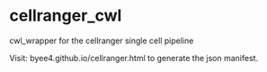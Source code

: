 # cellranger_cwl
cwl_wrapper for the cellranger single cell pipeline

Visit: byee4.github.io/cellranger.html to generate the json manifest.

